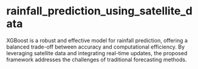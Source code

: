 # rainfall_prediction_using_satellite_data
XGBoost is a robust and effective model for rainfall prediction, offering a balanced trade-off between accuracy and computational efficiency. By leveraging satellite data and integrating real-time updates, the proposed framework addresses the challenges of traditional forecasting methods. 
